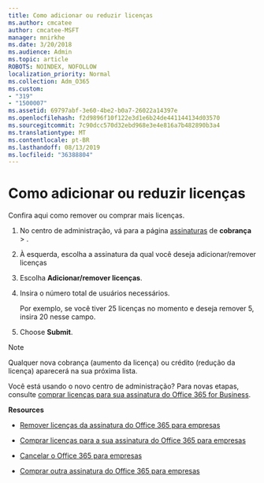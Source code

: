 ```yaml
---
title: Como adicionar ou reduzir licenças
ms.author: cmcatee
author: cmcatee-MSFT
manager: mnirkhe
ms.date: 3/20/2018
ms.audience: Admin
ms.topic: article
ROBOTS: NOINDEX, NOFOLLOW
localization_priority: Normal
ms.collection: Adm_O365
ms.custom:
- "319"
- "1500007"
ms.assetid: 69797abf-3e60-4be2-b0a7-26022a14397e
ms.openlocfilehash: f2d9896f10f122e3d1e6b24de441144134d03570
ms.sourcegitcommit: 7c90dcc570d32ebd968e3e4e816a7b482890b3a4
ms.translationtype: MT
ms.contentlocale: pt-BR
ms.lasthandoff: 08/13/2019
ms.locfileid: "36388804"
---
```

# <a name="how-to-add-or-reduce-licenses"></a>Como adicionar ou reduzir licenças

Confira aqui como remover ou comprar mais licenças.
  
1. No centro de administração, vá para a página [assinaturas](https://go.microsoft.com/fwlink/p/?linkid=842054) de **cobrança** \> .

2. À esquerda, escolha a assinatura da qual você deseja adicionar/remover licenças

3. Escolha **Adicionar/remover licenças**.

4. Insira o número total de usuários necessários.

    Por exemplo, se você tiver 25 licenças no momento e deseja remover 5, insira 20 nesse campo.

5. Choose **Submit**.

> [!NOTE]
> Qualquer nova cobrança (aumento da licença) ou crédito (redução da licença) aparecerá na sua próxima lista.

Você está usando o novo centro de administração? Para novas etapas, consulte [comprar licenças para sua assinatura do Office 365 for Business](https://docs.microsoft.com/en-us/office365/admin/subscriptions-and-billing/buy-licenses).

 **Resources**
  
- [Remover licenças da assinatura do Office 365 para empresas](https://docs.microsoft.com/en-us/office365/admin/subscriptions-and-billing/remove-licenses-from-subscription)

- [Comprar licenças para a sua assinatura do Office 365 para empresas](https://docs.microsoft.com/en-us/office365/admin/subscriptions-and-billing/buy-licenses)

- [Cancelar o Office 365 para empresas](https://docs.microsoft.com/en-us/office365/admin/subscriptions-and-billing/cancel-your-subscription)

- [Comprar outra assinatura do Office 365 para empresas](https://docs.microsoft.com/en-us/office365/admin/subscriptions-and-billing/buy-another-subscription)
